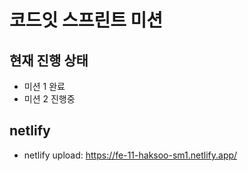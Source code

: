 # 코드잇 스프린트 미션

## 현재 진행 상태

- 미션 1 완료
- 미션 2 진행중

## netlify

- netlify upload: https://fe-11-haksoo-sm1.netlify.app/